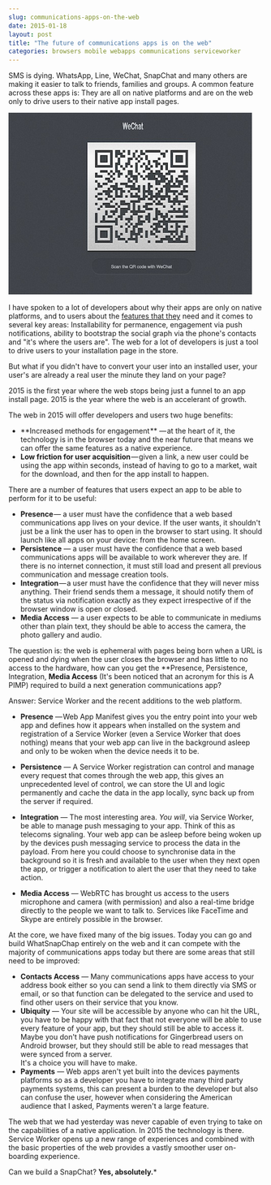 ```yaml
---
slug: communications-apps-on-the-web
date: 2015-01-18
layout: post
title: "The future of communications apps is on the web"
categories: browsers mobile webapps communications serviceworker
---
```


SMS is dying. WhatsApp, Line, WeChat, SnapChat and many others are making it 
easier to talk to friends, families and groups. A common feature across these 
apps is: They are all on native platforms and are on the web only to drive users 
to their native app install pages.

![WeChat "web interface"](/images/wechat.jpg)

I have spoken to a lot of developers about why their apps are only on native 
platforms, and to users about the [features that 
they](http://www.google.com/insights/consumersurveys/view?survey=brtdoucbr2hje&question=2&dataGen=87&tb=rt) need and it comes to several key areas: Installability for permanence, 
engagement via push notifications, ability to bootstrap the social graph via
the phone's contacts and "it's where the users are".  The web for a lot of developers is just a tool to drive users to your installation  page in the store. 

But what if you didn't have to convert your user into an installed user, your 
user's are already a real user the minute they land on your page?

2015 is the first year where the web stops being just a funnel to an app install 
page. 2015 is the year where the web is an accelerant of growth.

The web in 2015 will offer developers and users two huge benefits:

* **Increased methods for engagement ** &mdash; at the heart of it, the technology is 
  in the browser today and the near future that means we can offer the same 
  features as a native experience.
* **Low friction for user acquisition** &mdash; given a link, a new user could be 
  using the app within seconds, instead of having to go to a market, wait for 
  the download, and then for the app install to happen.

There are a number of features that users expect an app to be able to perform 
for it to be useful:

* **Presence** &mdash; a user must have the confidence that a web based 
  communications app lives on your device. If the user wants, it shouldn't just 
  be a link the user has to open in the browser to start using. It should launch 
  like all apps on your device: from the home screen.
* **Persistence** &mdash; a user must have the confidence that a web based 
  communications apps will be available to work wherever they are. If there is 
  no internet connection, it must still load and present all previous 
  communication and message creation tools.
* **Integration** &mdash; a user must have the confidence that they will never miss 
  anything. Their friend sends them a message, it should notify them of the 
  status via notification exactly as they expect irrespective of if the browser 
  window is open or closed.
* **Media Access** &mdash; a user expects to be able to communicate in mediums 
  other than plain text, they should be able to access the camera, the photo 
  gallery and audio.

The question is: the web is ephemeral with pages being born when a URL is opened 
and dying when the user closes the browser and has little to no access to the 
hardware, how can you get the **Presence, Persistence, Integration, **Media 
Access** (It's been noticed that an acronym for this is A PIMP) required to 
build a next generation communications app? 

Answer: Service Worker and the recent additions to the web platform.

* **Presence** — Web App Manifest gives you the entry point into your web app 
and defines how it appears when installed on the system and registration of a 
Service Worker (even a Service Worker that does nothing) means that your web app 
can live in the background asleep and only to be woken when the device needs it 
to be.

* **Persistence** &mdash; A Service Worker registration can control and manage every 
request that comes through the web app, this gives an unprecedented level of 
control, we can store the UI and logic permanently and cache the data in the app 
locally, sync back up from the server if required.

* **Integration** &mdash; The most interesting area. _You will_, via Service Worker, be 
able to manage push messaging to your app. Think of this as telecoms signaling. 
Your web app can be asleep before being woken up by the devices push messaging 
service to process the data in the payload. From here you could choose to 
synchronise data in the background so it is fresh and available to the user when 
they next open the app, or trigger a notification to alert the user that they 
need to take action.

* **Media Access** &mdash; WebRTC has brought us access to the users microphone and 
camera (with permission) and also a real-time bridge directly to the people we 
want to talk to.  Services like FaceTime and Skype are entirely possible in the 
browser.

At the core, we have fixed many of the big issues. Today you can go and build 
WhatSnapChap entirely on the web and it can compete with the majority of 
communications apps today but there are some areas that still need to be 
improved:

* **Contacts Access** &mdash; Many communications apps have access to your address 
  book either so you can send a link to them directly via SMS or email, or so 
  that function can be delegated to the service and used to find other users on 
  their service that you know.
* **Ubiquity** &mdash; Your site will be accessible by anyone who can hit the URL, you 
  have to be happy with that fact that not everyone will be able to use every 
  feature of your app, but they should still be able to access it.  Maybe you 
  don't have push notifications for Gingerbread users on Android browser, but 
  they should still be able to read messages that were synced from a server.  
  It's a choice you will have to make.
* **Payments** &mdash; Web apps aren't yet built into the devices payments 
  platforms so as a developer you have to integrate many third party payments 
  systems, this can present a burden to the developer but also can confuse the 
  user, however when considering the American audience that I asked, Payments 
  weren't a large feature.

The web that we had yesterday was never capable of even trying to take on the 
capabilities of a native application.  In 2015 the technology is there. Service Worker
opens up a new range of experiences and combined with the basic properties of the web
provides a vastly smoother user on-boarding experience. 

Can we build a SnapChat? 
**Yes, absolutely.***
